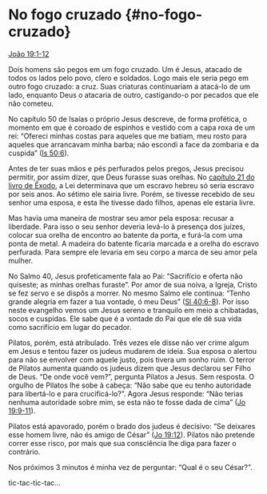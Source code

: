 # No fogo cruzado {#no-fogo-cruzado}

[João 19:1-12](http://bibliaonline.com.br/acf/jo/19/1-12)

Dois homens são pegos em um fogo cruzado. Um é Jesus, atacado de todos os lados pelo povo, clero e soldados. Logo mais ele seria pego em outro fogo cruzado: a cruz. Suas criaturas continuariam a atacá-lo de um lado, enquanto Deus o atacaria de outro, castigando-o por pecados que ele não cometeu.

No capítulo 50 de Isaías o próprio Jesus descreve, de forma profética, o momento em que é coroado de espinhos e vestido com a capa roxa de um rei: “Ofereci minhas costas para aqueles que me batiam, meu rosto para aqueles que arrancavam minha barba; não escondi a face da zombaria e da cuspida” ([Is 50:6](http://bibliaonline.com.br/acf/is/50/6)).

Antes de ter suas mãos e pés perfurados pelos pregos, Jesus precisou permitir, por assim dizer, que Deus furasse suas orelhas. No [capítulo 21 do livro de Êxodo](http://bibliaonline.com.br/acf/ex/21), a Lei determinava que um escravo hebreu só seria escravo por seis anos. Ao sétimo ele sairia livre. Porém, se tivesse recebido de seu senhor uma esposa, e esta lhe tivesse dado filhos, apenas ele estaria livre.

Mas havia uma maneira de mostrar seu amor pela esposa: recusar a liberdade. Para isso o seu senhor deveria levá-lo à presença dos juízes, colocar sua orelha de encontro ao batente da porta, e furá-la com uma ponta de metal. A madeira do batente ficaria marcada e a orelha do escravo perfurada. Para sempre ele levaria em seu corpo a marca de seu amor pela mulher.

No Salmo 40, Jesus profeticamente fala ao Pai: “Sacrifício e oferta não quiseste; as minhas orelhas furaste”. Por amor de sua noiva, a Igreja, Cristo se fez servo e se dispôs a morrer. No mesmo Salmo ele continua: “Tenho grande alegria em fazer a tua vontade, ó meu Deus” ([Sl 40:6-8](http://bibliaonline.com.br/acf/sl/40/6-8)). Por isso neste evangelho vemos um Jesus sereno e tranquilo em meio a chibatadas, socos e cuspidas. Ele sabe que é a vontade do Pai que ele dê sua vida como sacrifício em lugar do pecador.

Pilatos, porém, está atribulado. Três vezes ele disse não ver crime algum em Jesus e tentou fazer os judeus mudarem de ideia. Sua esposa o alertou para não se envolver com aquele justo, pois tivera um sonho ruim. O terror de Pilatos aumenta quando os judeus dizem que Jesus declarou ser Filho de Deus. “De onde você vem?”, pergunta Pilatos a Jesus. Sem resposta. O orgulho de Pilatos lhe sobe à cabeça: “Não sabe que eu tenho autoridade para libertá-lo e para crucificá-lo?”. Agora Jesus responde: “Não terias nenhuma autoridade sobre mim, se esta não te fosse dada de cima” ([Jo 19:9-11](http://bibliaonline.com.br/acf/jo/19/9-11)).

Pilatos está apavorado, porém o brado dos judeus é decisivo: “Se deixares esse homem livre, não és amigo de César” ([Jo 19:12](http://bibliaonline.com.br/acf/jo/19/12)). Pilatos não pretende correr esse risco, por mais que sua consciência lhe diga para fazer o contrário.

Nos próximos 3 minutos é minha vez de perguntar: “Qual é o seu César?”.

tic-tac-tic-tac...